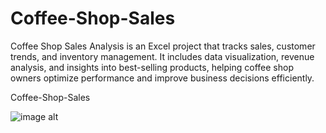 # Coffee-Shop-Sales
Coffee Shop Sales Analysis is an Excel project that tracks sales, customer trends, and inventory management. It includes data visualization, revenue analysis, and insights into best-selling products, helping coffee shop owners optimize performance and improve business decisions efficiently.

Coffee-Shop-Sales 

![image alt](<img width="926" alt="Coffee Shop Sales" src="https://github.com/user-attachments/assets/d304d95a-5214-465b-a8b1-fbe236682af2" /> )
 
